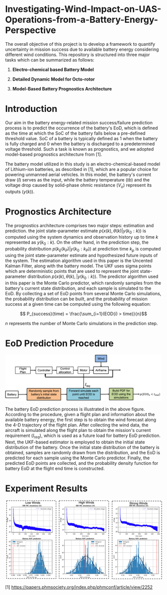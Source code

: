 # Investigating-Wind-Impact-on-UAS-Operations-from-a-Battery-Energy-Perspective
The overall objective of this project is to develop a framework to quantify uncertainty in mission success due to available battery energy considering different wind conditions.
This repository is structured into three major tasks which can be summarized as follows: 

1. **Electro-chemical based Battery Model** 
   
2. **Detailed Dynamic Model for Octo-rotor**
   
3. **Model-Based Battery Prognostics Architecture**
  
# Introduction 
Our aim in the battery energy-related mission success/failure prediction process is to predict the occurrence of the battery's EoD, which is defined as the time at which the SoC of the battery falls below a pre-defined threshold value. SoC of a battery is typically defined as 1 when the battery is fully charged and 0 when the battery is discharged to a predetermined voltage threshold. Such a task is known as prognostics, and we adopted model-based prognostics architecture from [1]. 

The battery model utilized in this study is an electro-chemical-based model of Lithium-ion batteries, as described in [1], which are a popular choice for powering unmanned aerial vehicles. In this model, the battery's current draw ($I$) serves as the input, while the battery temperature ($tb$) and the voltage drop caused by solid-phase ohmic resistance ($V_o$) represent its outputs ($y(k)$).

# Prognostics Architecture 
The prognostics architecture comprises two major steps: estimation and prediction. the joint state-parameter estimate $p(x(k), \theta(k)|y(k_0:k))$ is computed using the system dynamics and observation history up to time $k$ represented as $y(k_0:k)$. On the other hand, in the prediction step, the probability distribution $p(k_E(k_P)|y(k_0:k_P))$ at prediction time $k_p$ is computed using the joint state-parameter estimate and hypothesized future inputs of the system. The estimation algorithm used in this paper is the Uncented Kalman Filter, along with the battery model. The UKF uses sigma points which are deterministic points that are used to represent the joint state-parameter distribution $p(x(k), \theta(k),|y(k_0:k))$. The predictor algorithm used in this paper is the Monte Carlo predictor, which randomly samples from the battery's current state distribution, and each sample is simulated to the EoD.  By collecting a set of EoD points from several Monte Carlo simulations, the probability distribution can be built, and the probability of mission success at a given time can be computed using the following equation:


   $$ P_{success}(time) = \frac{\sum_{i=1}(EOD(i) > time)}{n}$$

$n$ represents the number of Monte Carlo simulations in the prediction step.

# EoD Prediction Procedure

![](Week%203/prog_procedure.png)


The battery EoD prediction process is illustrated in the above figure. According to the procedure, given a flight plan and information about the available battery energy, the first step is to obtain the wind forecast along the 4-D trajectory of the flight plan. After collecting the wind data, the aircraft is simulated along the flight plan to obtain the mission's current requirement ($I_{req}$), which is used as a future load for battery EoD prediction. Next, the UKF-based estimator is employed to obtain the initial state distribution of the battery. Once the initial state distribution of the battery is obtained, samples are randomly drawn from the distribution, and the EoD is predicted for each sample using the Monte Carlo predictor. Finally, the predicted EoD points are collected, and the probability density function for battery EoD at the flight end time is constructed.

# Experiment Results 

![](Week%203/wind_results.png)

[1] https://papers.phmsociety.org/index.php/phmconf/article/view/2252
